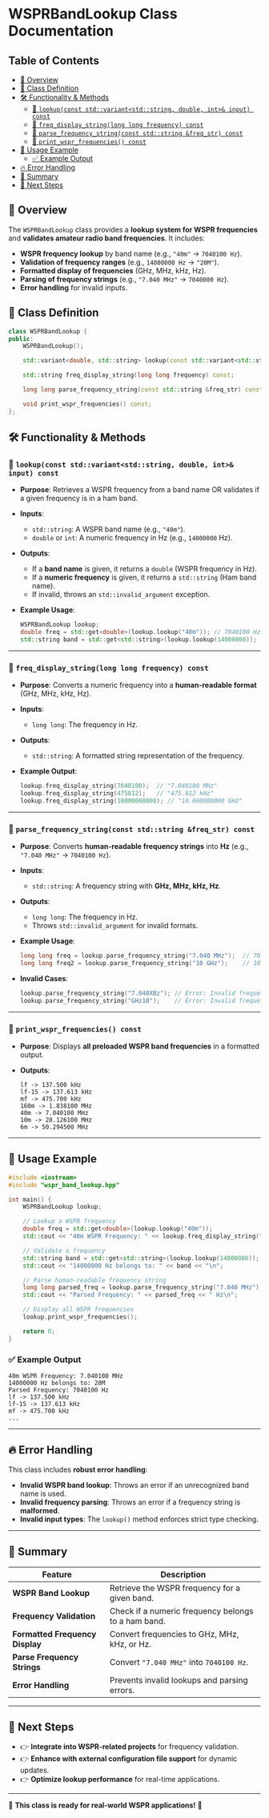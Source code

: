 <!-- omit in toc -->
# WSPRBandLookup Class Documentation

<!-- omit in toc -->
## Table of Contents

- [📌 Overview](#-overview)
- [🏰️ Class Definition](#️-class-definition)
- [🛠️ Functionality \& Methods](#️-functionality--methods)
  - [🔹 `lookup(const std::variant<std::string, double, int>& input) const`](#-lookupconst-stdvariantstdstring-double-int-input-const)
  - [🔹 `freq_display_string(long long frequency) const`](#-freq_display_stringlong-long-frequency-const)
  - [🔹 `parse_frequency_string(const std::string &freq_str) const`](#-parse_frequency_stringconst-stdstring-freq_str-const)
  - [🔹 `print_wspr_frequencies() const`](#-print_wspr_frequencies-const)
- [🚀 Usage Example](#-usage-example)
  - [✅ Example Output](#-example-output)
- [🔥 Error Handling](#-error-handling)
- [📌 Summary](#-summary)
- [🎯 Next Steps](#-next-steps)

## 📌 Overview

The `WSPRBandLookup` class provides a **lookup system for WSPR frequencies** and **validates amateur radio band frequencies**. It includes:

- **WSPR frequency lookup** by band name (e.g., `"40m"` → `7040100 Hz`).
- **Validation of frequency ranges** (e.g., `14000000 Hz` → `"20M"`).
- **Formatted display of frequencies** (GHz, MHz, kHz, Hz).
- **Parsing of frequency strings** (e.g., `"7.040 MHz"` → `7040000 Hz`).
- **Error handling** for invalid inputs.

## 🏰️ Class Definition

```cpp
class WSPRBandLookup {
public:
    WSPRBandLookup();

    std::variant<double, std::string> lookup(const std::variant<std::string, double, int>& input) const;

    std::string freq_display_string(long long frequency) const;

    long long parse_frequency_string(const std::string &freq_str) const;

    void print_wspr_frequencies() const;
};
```

## 🛠️ Functionality & Methods

### 🔹 `lookup(const std::variant<std::string, double, int>& input) const`

- **Purpose**: Retrieves a WSPR frequency from a band name OR validates if a given frequency is in a ham band.
- **Inputs**:
  - `std::string`: A WSPR band name (e.g., `"40m"`).
  - `double` or `int`: A numeric frequency in Hz (e.g., `14000000` Hz).
- **Outputs**:
  - If a **band name** is given, it returns a `double` (WSPR frequency in Hz).
  - If a **numeric frequency** is given, it returns a `std::string` (Ham band name).
  - If invalid, throws an `std::invalid_argument` exception.
- **Example Usage**:

  ```cpp
  WSPRBandLookup lookup;
  double freq = std::get<double>(lookup.lookup("40m")); // 7040100 Hz
  std::string band = std::get<std::string>(lookup.lookup(14000000)); // "20M"
  ```

---

### 🔹 `freq_display_string(long long frequency) const`

- **Purpose**: Converts a numeric frequency into a **human-readable format** (GHz, MHz, kHz, Hz).
- **Inputs**:
  - `long long`: The frequency in Hz.
- **Outputs**:
  - `std::string`: A formatted string representation of the frequency.
- **Example Output**:

  ```cpp
  lookup.freq_display_string(7040100);  // "7.040100 MHz"
  lookup.freq_display_string(475812);   // "475.812 kHz"
  lookup.freq_display_string(10000000000); // "10.000000000 GHz"
  ```

---

### 🔹 `parse_frequency_string(const std::string &freq_str) const`

- **Purpose**: Converts **human-readable frequency strings** into **Hz** (e.g., `"7.040 MHz"` → `7040100 Hz`).
- **Inputs**:
  - `std::string`: A frequency string with **GHz, MHz, kHz, Hz**.
- **Outputs**:
  - `long long`: The frequency in Hz.
  - Throws `std::invalid_argument` for invalid formats.
- **Example Usage**:

  ```cpp
  long long freq = lookup.parse_frequency_string("7.040 MHz");  // 7040100 Hz
  long long freq2 = lookup.parse_frequency_string("10 GHz");    // 10000000000 Hz
  ```

- **Invalid Cases**:

  ```cpp
  lookup.parse_frequency_string("7.040XBz"); // Error: Invalid frequency format
  lookup.parse_frequency_string("GHz10");    // Error: Invalid frequency format
  ```

---

### 🔹 `print_wspr_frequencies() const`

- **Purpose**: Displays **all preloaded WSPR band frequencies** in a formatted output.
- **Outputs**:

  ``` text
  lf -> 137.500 kHz
  lf-15 -> 137.613 kHz
  mf -> 475.700 kHz
  160m -> 1.838100 MHz
  40m -> 7.040100 MHz
  10m -> 28.126100 MHz
  6m -> 50.294500 MHz
  ```

---

## 🚀 Usage Example

```cpp
#include <iostream>
#include "wspr_band_lookup.hpp"

int main() {
    WSPRBandLookup lookup;

    // Lookup a WSPR frequency
    double freq = std::get<double>(lookup.lookup("40m"));
    std::cout << "40m WSPR Frequency: " << lookup.freq_display_string(freq) << "\n";

    // Validate a frequency
    std::string band = std::get<std::string>(lookup.lookup(14000000));
    std::cout << "14000000 Hz belongs to: " << band << "\n";

    // Parse human-readable frequency string
    long long parsed_freq = lookup.parse_frequency_string("7.040 MHz");
    std::cout << "Parsed Frequency: " << parsed_freq << " Hz\n";

    // Display all WSPR frequencies
    lookup.print_wspr_frequencies();

    return 0;
}
```

### ✅ Example Output

``` text
40m WSPR Frequency: 7.040100 MHz
14000000 Hz belongs to: 20M
Parsed Frequency: 7040100 Hz
lf -> 137.500 kHz
lf-15 -> 137.613 kHz
mf -> 475.700 kHz
...
```

---

## 🔥 Error Handling

This class includes **robust error handling**:

- **Invalid WSPR band lookup**: Throws an error if an unrecognized band name is used.
- **Invalid frequency parsing**: Throws an error if a frequency string is **malformed**.
- **Invalid input types**: The `lookup()` method enforces strict type checking.

---

## 📌 Summary

| **Feature**                 | **Description** |
|-----------------------------|----------------|
| **WSPR Band Lookup**        | Retrieve the WSPR frequency for a given band. |
| **Frequency Validation**     | Check if a numeric frequency belongs to a ham band. |
| **Formatted Frequency Display** | Convert frequencies to GHz, MHz, kHz, or Hz. |
| **Parse Frequency Strings**  | Convert `"7.040 MHz"` into `7040100 Hz`. |
| **Error Handling**           | Prevents invalid lookups and parsing errors. |

---

## 🎯 Next Steps

- 👉 **Integrate into WSPR-related projects** for frequency validation.
- 👉 **Enhance with external configuration file support** for dynamic updates.
- 👉 **Optimize lookup performance** for real-time applications.

---

🚀 **This class is ready for real-world WSPR applications!** 🚀
